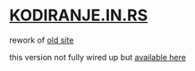# [KODIRANJE.IN.RS](https://kodiranje.in.rs/)

rework of [old site](https://github.com/hikeislife/kodiranje-old)

this version not fully wired up but [available here](https://kodiranje.in.rs/)